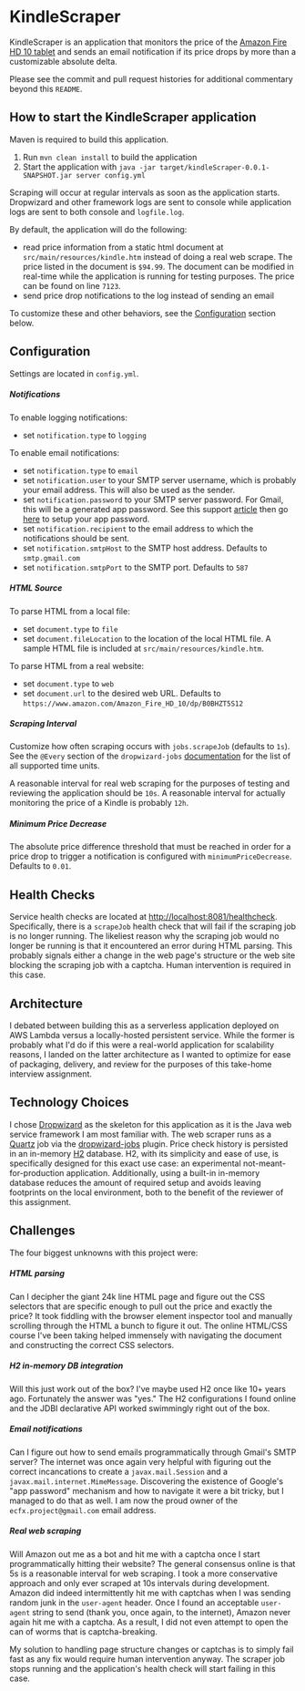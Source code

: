 # KindleScraper

KindleScraper is an application that monitors the price of the [Amazon Fire HD 10 tablet](https://www.amazon.com/Amazon_Fire_HD_10/dp/B0BHZT5S12) and sends an email notification if its price drops by more than a customizable absolute delta.

Please see the commit and pull request histories for additional commentary beyond this `README`.

How to start the KindleScraper application
---
Maven is required to build this application.

1. Run `mvn clean install` to build the application
1. Start the application with `java -jar target/kindleScraper-0.0.1-SNAPSHOT.jar server config.yml`

Scraping will occur at regular intervals as soon as the application starts. Dropwizard and other framework logs are sent to console while application logs are sent to both console and `logfile.log`.

By default, the application will do the following:
- read price information from a static html document at `src/main/resources/kindle.htm` instead of doing a real web scrape. The price listed in the document is `$94.99`. The document can be modified in real-time while the application is running for testing purposes. The price can be found on line `7123`.
- send price drop notifications to the log instead of sending an email

To customize these and other behaviors, see the [Configuration](#Configuration) section below.

Configuration
---
Settings are located in `config.yml`.

##### Notifications
To enable logging notifications:
- set `notification.type` to `logging`

To enable email notifications:
- set `notification.type` to `email`
- set `notification.user` to your SMTP server username, which is probably your email address. This will also be used as the sender.
- set `notification.password` to your SMTP server password. For Gmail, this will be a generated app password. See this support [article](https://support.google.com/accounts/answer/185833?hl=en) then go [here](https://myaccount.google.com/apppasswords) to setup your app password.
- set `notification.recipient` to the email address to which the notifications should be sent.
- set `notification.smtpHost` to the SMTP host address. Defaults to `smtp.gmail.com`
- set `notification.smtpPort` to the SMTP port. Defaults to `587`

##### HTML Source
To parse HTML from a local file:
- set `document.type` to `file`
- set `document.fileLocation` to the location of the local HTML file. A sample HTML file is included at `src/main/resources/kindle.htm`.

To parse HTML from a real website:
- set `document.type` to `web`
- set `document.url` to the desired web URL. Defaults to `https://www.amazon.com/Amazon_Fire_HD_10/dp/B0BHZT5S12`

##### Scraping Interval
Customize how often scraping occurs with `jobs.scrapeJob` (defaults to `1s`). See the `@Every` section of the `dropwizard-jobs` [documentation](https://github.com/dropwizard-jobs/dropwizard-jobs?tab=readme-ov-file#available-job-types) for the list of all supported time units.

A reasonable interval for real web scraping for the purposes of testing and reviewing the application should be `10s`. A reasonable interval for actually monitoring the price of a Kindle is probably `12h`.

##### Minimum Price Decrease
The absolute price difference threshold that must be reached in order for a price drop to trigger a notification is configured with `minimumPriceDecrease`. Defaults to `0.01`.

Health Checks
---
Service health checks are located at [http://localhost:8081/healthcheck](http://localhost:8081/healthcheck). Specifically, there is a `scrapeJob` health check that will fail if the scraping job is no longer running. The likeliest reason why the scraping job would no longer be running is that it encountered an error during HTML parsing. This probably signals either a change in the web page's structure or the web site blocking the scraping job with a captcha. Human intervention is required in this case.

Architecture
---
I debated between building this as a serverless application deployed on AWS Lambda versus a locally-hosted persistent service. While the former is probably what I'd do if this were a real-world application for scalability reasons, I landed on the latter architecture as I wanted to optimize for ease of packaging, delivery, and review for the purposes of this take-home interview assignment.

Technology Choices
---
I chose [Dropwizard](https://www.dropwizard.io) as the skeleton for this application as it is the Java web service framework I am most familiar with. The web scraper runs as a [Quartz](https://www.quartz-scheduler.org/) job via the [dropwizard-jobs](https://github.com/dropwizard-jobs/dropwizard-jobs) plugin. Price check history is persisted in an in-memory [H2](http://h2database.com/html/main.html) database. H2, with its simplicity and ease of use, is specifically designed for this exact use case: an experimental not-meant-for-production application. Additionally, using a built-in in-memory database reduces the amount of required setup and avoids leaving footprints on the local environment, both to the benefit of the reviewer of this assignment.

Challenges
---
The four biggest unknowns with this project were:
##### HTML parsing
Can I decipher the giant 24k line HTML page and figure out the CSS selectors that are specific enough to pull out the price and exactly the price? It took fiddling with the browser element inspector tool and manually scrolling through the HTML a bunch to figure it out. The online HTML/CSS course I've been taking helped immensely with navigating the document and constructing the correct CSS selectors.

##### H2 in-memory DB integration
Will this just work out of the box? I've maybe used H2 once like 10+ years ago. Fortunately the answer was "yes." The H2 configurations I found online and the JDBI declarative API worked swimmingly right out of the box.

##### Email notifications
Can I figure out how to send emails programmatically through Gmail's SMTP server? The internet was once again very helpful with figuring out the correct incancations to create a `javax.mail.Session` and a `javax.mail.internet.MimeMessage`. Discovering the existence of Google's "app password" mechanism and how to navigate it were a bit tricky, but I managed to do that as well. I am now the proud owner of the `ecfx.project@gmail.com` email address.

##### Real web scraping
Will Amazon out me as a bot and hit me with a captcha once I start programmatically hitting their website? The general consensus online is that 5s is a reasonable interval for web scraping. I took a more conservative approach and only ever scraped at 10s intervals during development. Amazon did indeed intermittently hit me with captchas when I was sending random junk in the `user-agent` header. Once I found an acceptable `user-agent` string to send (thank you, once again, to the internet), Amazon never again hit me with a captcha. As a result, I did not even attempt to open the can of worms that is captcha-breaking.

My solution to handling page structure changes or captchas is to simply fail fast as any fix would require human intervention anyway. The scraper job stops running and the application's health check will start failing in this case.
